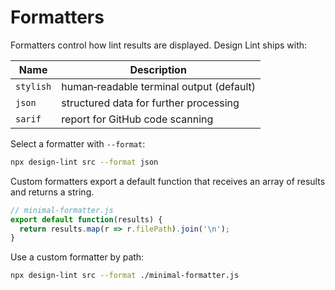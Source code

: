# Formatters

Formatters control how lint results are displayed. Design Lint ships with:

| Name | Description |
| ---- | ----------- |
| `stylish` | human‑readable terminal output (default) |
| `json` | structured data for further processing |
| `sarif` | report for GitHub code scanning |

Select a formatter with `--format`:

```bash
npx design-lint src --format json
```

Custom formatters export a default function that receives an array of results and returns a string.

```js
// minimal-formatter.js
export default function(results) {
  return results.map(r => r.filePath).join('\n');
}
```

Use a custom formatter by path:

```bash
npx design-lint src --format ./minimal-formatter.js
```
